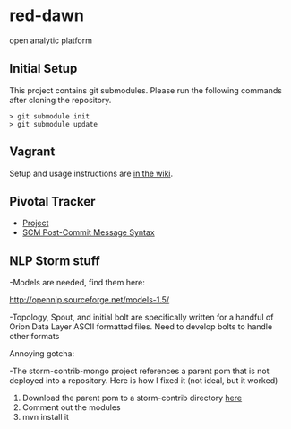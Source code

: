red-dawn
========

open analytic platform


Initial Setup
-------------
This project contains git submodules. Please run the following commands after cloning the repository.

```
> git submodule init
> git submodule update
```


Vagrant
-------
Setup and usage instructions are [in the wiki](https://github.com/nearinfinity/red-dawn/wiki/Vagrant).


Pivotal Tracker
---------------
* [Project](https://www.pivotaltracker.com/s/projects/833781)
* [SCM Post-Commit Message Syntax](https://www.pivotaltracker.com/help/api#scm_post_commit)


NLP Storm stuff
---------------

-Models are needed, find them here:

http://opennlp.sourceforge.net/models-1.5/

-Topology, Spout, and initial bolt are specifically written for a handful of Orion Data Layer ASCII formatted files. Need to develop bolts to handle other formats

Annoying gotcha:

-The storm-contrib-mongo project references a parent pom that is not deployed into a repository. Here is how I fixed it (not ideal, but it worked)

1. Download the parent pom to a storm-contrib directory [here](https://raw.github.com/nathanmarz/storm-contrib/master/pom.xml "Parent POM")  
2. Comment out the modules  
3. mvn install it

